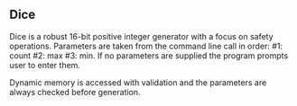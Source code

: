 <h2>Dice</h2>

<p>Dice is a robust 16-bit positive integer generator with a focus on safety operations. Parameters are taken from the command line call in order: #1: count #2: max #3: min. If no parameters are supplied the program prompts user to enter them.</p>

<p>Dynamic memory is accessed with validation and the parameters are always checked before generation.</p>
